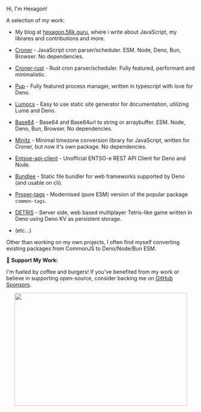Hi, I'm Hexagon! 

A selection of my work:

- My blog at [hexagon.56k.guru](https://hexagon.56k.guru), where i write about JavaScript, my librares and contributions and more.

- [Croner](https://github.com/hexagon/croner) - JavaScript cron parser/scheduler. ESM. Node, Deno, Bun, Browser. No dependencies.
- [Croner-rust](https://github.com/hexagon/croner-rust) - Rust cron parser/scheduler. Fully featured, performant and minimalistic.
- [Pup](https://github.com/hexagon/pup) - Fully featured process manager, written in typescript with love for Deno.
- [Lumocs](https://github.com/hexagon/lumocs) - Easy to use static site generator for documentation, utilizing Lume and Deno.
- [Base64](https://github.com/hexagon/base64) - Base64 and Base64url to string or arraybuffer. ESM. Node, Deno, Bun, Browser. No dependencies.
- [Minitz](https://github.com/hexagon/minitz) - Minimal timezone conversion library for JavaScript, written for Croner, but now it's own package. No dependencies.
- [Entsoe-api-client](https://github.com/hexagon/entsoe-api-client) - Unofficial ENTSO-e REST API Client for Deno and Node.
- [Bundlee](https://github.com/hexagon/bundlee) - Static file bundler for web frameworks supported by Deno (and usable on cli).
- [Proper-tags](https://github.com/Hexagon/proper-tags) - Modernised (pure ESM) version of the popular package `common-tags`.
- [DETRIS](https://github.com/Hexagon/detris) - Server side, web based multiplayer Tetris-like game written in Deno using Deno KV as persistent storage.
- (etc...)

Other than working on my own projects, I often find myself converting existing packages from CommonJS to Deno/Node/Bun ESM.

🍔 **Support My Work:**

I'm fueled by coffee and burgers! If you've benefited from my work or believe in supporting open-source, consider backing me on [GitHub Sponsors](https://github.com/sponsors/Hexagon).

<p align="center">
  <img width="460" height="300" src="https://github-readme-stats.vercel.app/api?username=Hexagon&show_icons=true&theme=noctis_minimus">
</p>
